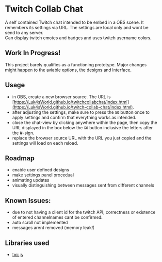 # Twitch Collab Chat  

A self contained Twitch chat intended to be embed in a OBS scene. It remembers its settings via URL. The settings are local only and wont be send to any server.  
Can display twitch emotes and badges and uses twitch username colors.

## Work In Progress!  

This project barely qualifies as a functioning prototype. Major changes might happen to the aviable options, the designs and Interface.  

## Usage  

- in OBS, create a new browser source. The URL is [https://Luk4sWorld.github.io/twitchcollabchat/index.html](https://Luk4sWorld.github.io/twitch-collab-chat/index.html).  
- after adjusting the settings, make sure to press the `GO` button once to apply settings and confirm that everything works as intended.  
- close the chat-view by clicking anywhere within the page, then copy the URL displayed in the box below the `GO` button inclusive the letters after the #-sign.  
- replace the browser source URL with the URL you just copied and the settings will load on each reload.  

## Roadmap  

- enable user defined designs  
- make settings panel procedual  
- animating updates  
- visually distinguishing between messages sent from different channels  

## Known Issues:  

- due to not having a client id for the twitch API, correctness or existence of entered channelnames cant be confirmed.  
- auto scroll not implemented  
- messages arent removed (memory leak!)  


## Libraries used  

- [tmi.js](https://tmijs.com/)  